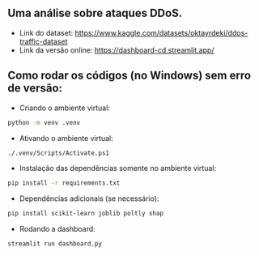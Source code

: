 ## Uma análise sobre ataques DDoS.
* Link do dataset: https://www.kaggle.com/datasets/oktayrdeki/ddos-traffic-dataset
* Link da versão online: https://dashboard-cd.streamlit.app/

## Como rodar os códigos (no Windows) sem erro de versão:
* Criando o ambiente virtual:
```bash
python -m venv .venv
```
* Ativando o ambiente virtual:
```bash
./.venv/Scripts/Activate.ps1
```
* Instalação das dependências somente no ambiente virtual:
```bash
pip install -r requirements.txt
```
* Dependências adicionais (se necessário):
```bash
pip install scikit-learn joblib poltly shap
```
* Rodando a dashboard:
```bash
streamlit run dashboard.py
```
